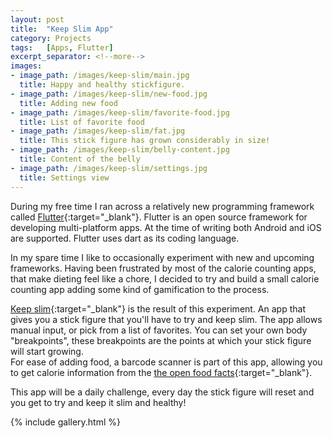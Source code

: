 ```yaml
---
layout: post
title:  "Keep Slim App"
category: Projects
tags:   [Apps, Flutter]
excerpt_separator: <!--more-->
images:
- image_path: /images/keep-slim/main.jpg
  title: Happy and healthy stickfigure.
- image_path: /images/keep-slim/new-food.jpg
  title: Adding new food
- image_path: /images/keep-slim/favorite-food.jpg
  title: List of favorite food
- image_path: /images/keep-slim/fat.jpg
  title: This stick figure has grown considerably in size!
- image_path: /images/keep-slim/belly-content.jpg
  title: Content of the belly
- image_path: /images/keep-slim/settings.jpg
  title: Settings view
---
```


During my free time I ran across a relatively new programming framework called [Flutter](https://flutter.dev/){:target="_blank"}.
Flutter is an open source framework for developing multi-platform apps. At the time of writing both Android and iOS are supported. Flutter uses dart as its coding language.<!--more-->

In my spare time I like to occasionally experiment with new and upcoming frameworks. Having been frustrated by most of the calorie counting apps, that make dieting feel like a chore, I decided to try and build a small calorie counting app adding some kind of gamification to the process.

[Keep slim](https://play.google.com/store/apps/details?id=frl.klaas.diet){:target="_blank"} is the result of this experiment. An app that gives you a stick figure that you'll have to try and keep slim.
The app allows manual input, or pick from a list of favorites. You can set your own body "breakpoints", these breakpoints are the points at which your stick figure will start growing.<br />
For ease of adding food, a barcode scanner is part of this app, allowing you to get calorie information from the [the open food facts](https://world.openfoodfacts.org/){:target="_blank"}.

This app will be a daily challenge, every day the stick figure will reset and you get to try and keep it slim and healthy!

{% include gallery.html %}